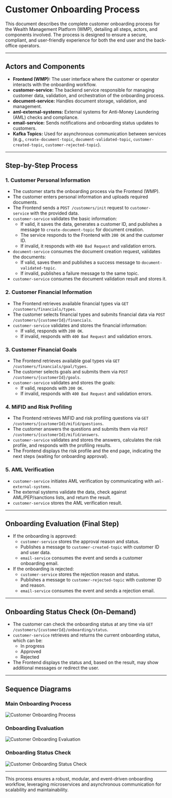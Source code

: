 # Customer Onboarding Process

This document describes the complete customer onboarding process for the Wealth Management Platform (WMP), detailing all steps, actors, and components involved. The process is designed to ensure a secure, compliant, and user-friendly experience for both the end user and the back-office operators.

---

## Actors and Components

- **Frontend (WMP):** The user interface where the customer or operator interacts with the onboarding workflow.
- **customer-service:** The backend service responsible for managing customer data, validation, and orchestration of the onboarding process.
- **document-service:** Handles document storage, validation, and management.
- **aml-external-systems:** External systems for Anti-Money Laundering (AML) checks and compliance.
- **email-service:** Sends notifications and onboarding status updates to customers.
- **Kafka Topics:** Used for asynchronous communication between services (e.g., `create-document-topic`, `document-validated-topic`, `customer-created-topic`, `customer-rejected-topic`).

---

## Step-by-Step Process

### 1. Customer Personal Information
- The customer starts the onboarding process via the Frontend (WMP).
- The customer enters personal information and uploads required documents.
- The Frontend sends a `POST /customers/init` request to `customer-service` with the provided data.
- `customer-service` validates the basic information:
    - If valid, it saves the data, generates a customer ID, and publishes a message to `create-document-topic` for document creation.
    - The service responds to the Frontend with `200 OK` and the customer ID.
    - If invalid, it responds with `400 Bad Request` and validation errors.
- `document-service` consumes the document creation request, validates the documents:
    - If valid, saves them and publishes a success message to `document-validated-topic`.
    - If invalid, publishes a failure message to the same topic.
- `customer-service` consumes the document validation result and stores it.

### 2. Customer Financial Information
- The Frontend retrieves available financial types via `GET /customers/financials/types`.
- The customer selects financial types and submits financial data via `POST /customers/{customerId}/financials`.
- `customer-service` validates and stores the financial information:
    - If valid, responds with `200 OK`.
    - If invalid, responds with `400 Bad Request` and validation errors.

### 3. Customer Financial Goals
- The Frontend retrieves available goal types via `GET /customers/financials/goal/types`.
- The customer selects goals and submits them via `POST /customers/{customerId}/goals`.
- `customer-service` validates and stores the goals:
    - If valid, responds with `200 OK`.
    - If invalid, responds with `400 Bad Request` and validation errors.

### 4. MiFID and Risk Profiling
- The Frontend retrieves MiFID and risk profiling questions via `GET /customers/{customerId}/mifid/questions`.
- The customer answers the questions and submits them via `POST /customers/{customerId}/mifid/answers`.
- `customer-service` validates and stores the answers, calculates the risk profile, and responds with the profiling results.
- The Frontend displays the risk profile and the end page, indicating the next steps (waiting for onboarding approval).

### 5. AML Verification
- `customer-service` initiates AML verification by communicating with `aml-external-systems`.
- The external systems validate the data, check against AML/PEP/sanctions lists, and return the result.
- `customer-service` stores the AML verification result.

---

## Onboarding Evaluation (Final Step)
- If the onboarding is approved:
    - `customer-service` stores the approval reason and status.
    - Publishes a message to `customer-created-topic` with customer ID and user data.
    - `email-service` consumes the event and sends a customer onboarding email.
- If the onboarding is rejected:
    - `customer-service` stores the rejection reason and status.
    - Publishes a message to `customer-rejected-topic` with customer ID and reason.
    - `email-service` consumes the event and sends a rejection email.

---

## Onboarding Status Check (On-Demand)
- The customer can check the onboarding status at any time via `GET /customers/{customerId}/onboarding/status`.
- `customer-service` retrieves and returns the current onboarding status, which can be:
    - In progress
    - Approved
    - Rejected
- The Frontend displays the status and, based on the result, may show additional messages or redirect the user.

---

## Sequence Diagrams

### Main Onboarding Process
![Customer Onboarding Process](../../../assets/onboarding/customer-onboarding/process/customer-onboarding-process-diagram.png)

### Onboarding Evaluation
![Customer Onboarding Evaluation](../../../assets/onboarding/customer-onboarding/evaluation/customer-onboarding-evaluation.png)

### Onboarding Status Check
![Customer Onboarding Status Check](../../../assets/onboarding/customer-onboarding/status-check/customer-onboarding-status-check.png)

---

This process ensures a robust, modular, and event-driven onboarding workflow, leveraging microservices and asynchronous communication for scalability and maintainability.

